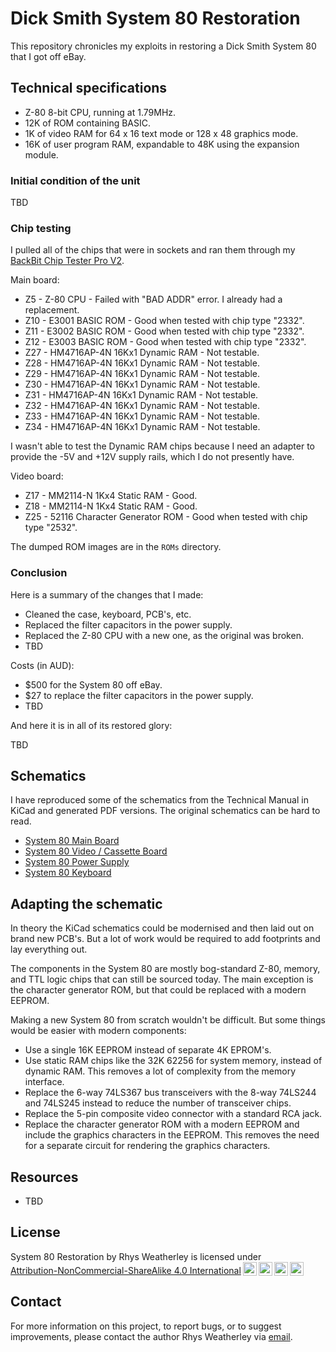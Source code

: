 Dick Smith System 80 Restoration
================================

This repository chronicles my exploits in restoring a Dick Smith System 80
that I got off eBay.

## Technical specifications

* Z-80 8-bit CPU, running at 1.79MHz.
* 12K of ROM containing BASIC.
* 1K of video RAM for 64 x 16 text mode or 128 x 48 graphics mode.
* 16K of user program RAM, expandable to 48K using the expansion module.

### Initial condition of the unit

TBD

### Chip testing

I pulled all of the chips that were in sockets and ran them through my
[BackBit Chip Tester Pro V2](https://store.backbit.io/product/chip-tester/).

Main board:

* Z5 - Z-80 CPU - Failed with "BAD ADDR" error.  I already had a replacement.
* Z10 - E3001 BASIC ROM - Good when tested with chip type "2332".
* Z11 - E3002 BASIC ROM - Good when tested with chip type "2332".
* Z12 - E3003 BASIC ROM - Good when tested with chip type "2332".
* Z27 - HM4716AP-4N 16Kx1 Dynamic RAM - Not testable.
* Z28 - HM4716AP-4N 16Kx1 Dynamic RAM - Not testable.
* Z29 - HM4716AP-4N 16Kx1 Dynamic RAM - Not testable.
* Z30 - HM4716AP-4N 16Kx1 Dynamic RAM - Not testable.
* Z31 - HM4716AP-4N 16Kx1 Dynamic RAM - Not testable.
* Z32 - HM4716AP-4N 16Kx1 Dynamic RAM - Not testable.
* Z33 - HM4716AP-4N 16Kx1 Dynamic RAM - Not testable.
* Z34 - HM4716AP-4N 16Kx1 Dynamic RAM - Not testable.

I wasn't able to test the Dynamic RAM chips because I need an adapter to
provide the -5V and +12V supply rails, which I do not presently have.

Video board:

* Z17 - MM2114-N 1Kx4 Static RAM - Good.
* Z18 - MM2114-N 1Kx4 Static RAM - Good.
* Z25 - 52116 Character Generator ROM - Good when tested with chip type "2532".

The dumped ROM images are in the `ROMs` directory.

### Conclusion

Here is a summary of the changes that I made:

* Cleaned the case, keyboard, PCB's, etc.
* Replaced the filter capacitors in the power supply.
* Replaced the Z-80 CPU with a new one, as the original was broken.
* TBD

Costs (in AUD):

* $500 for the System 80 off eBay.
* $27 to replace the filter capacitors in the power supply.
* TBD

And here it is in all of its restored glory:

TBD

## Schematics

I have reproduced some of the schematics from the Technical Manual in KiCad
and generated PDF versions.  The original schematics can be hard to read.

* [System 80 Main Board](schematics/System_80_Main_Board/PDF/System_80_Main_Board.pdf)
* [System 80 Video / Cassette Board](schematics/System_80_Video_Cassette/PDF/System_80_Video_Cassette.pdf)
* [System 80 Power Supply](schematics/System_80_Power_Supply/PDF/System_80_Power_Supply.pdf)
* [System 80 Keyboard](schematics/System_80_Keyboard/PDF/System_80_Keyboard.pdf)

## Adapting the schematic

In theory the KiCad schematics could be modernised and then laid out on
brand new PCB's.  But a lot of work would be required to add footprints
and lay everything out.

The components in the System 80 are mostly bog-standard Z-80, memory, and
TTL logic chips that can still be sourced today.  The main exception is
the character generator ROM, but that could be replaced with a modern EEPROM.

Making a new System 80 from scratch wouldn't be difficult.  But some things
would be easier with modern components:

* Use a single 16K EEPROM instead of separate 4K EPROM's.
* Use static RAM chips like the 32K 62256 for system memory, instead of
dynamic RAM.  This removes a lot of complexity from the memory interface.
* Replace the 6-way 74LS367 bus transceivers with the 8-way 74LS244 and
74LS245 instead to reduce the number of transceiver chips.
* Replace the 5-pin composite video connector with a standard RCA jack.
* Replace the character generator ROM with a modern EEPROM and include the
graphics characters in the EEPROM.  This removes the need for a separate
circuit for rendering the graphics characters.

## Resources

* TBD

## License

<p xmlns:cc="http://creativecommons.org/ns#" xmlns:dct="http://purl.org/dc/terms/"><span property="dct:title">System 80 Restoration</span> by <span property="cc:attributionName">Rhys Weatherley</span> is licensed under <a href="http://creativecommons.org/licenses/by-nc-sa/4.0/?ref=chooser-v1" target="_blank" rel="license noopener noreferrer" style="display:inline-block;">Attribution-NonCommercial-ShareAlike 4.0 International<img style="height:22px!important;margin-left:3px;vertical-align:text-bottom;" src="https://mirrors.creativecommons.org/presskit/icons/cc.svg?ref=chooser-v1"><img style="height:22px!important;margin-left:3px;vertical-align:text-bottom;" src="https://mirrors.creativecommons.org/presskit/icons/by.svg?ref=chooser-v1"><img style="height:22px!important;margin-left:3px;vertical-align:text-bottom;" src="https://mirrors.creativecommons.org/presskit/icons/nc.svg?ref=chooser-v1"><img style="height:22px!important;margin-left:3px;vertical-align:text-bottom;" src="https://mirrors.creativecommons.org/presskit/icons/sa.svg?ref=chooser-v1"></a></p>

## Contact

For more information on this project, to report bugs, or to suggest
improvements, please contact the author Rhys Weatherley via
[email](mailto:rhys.weatherley@gmail.com).
